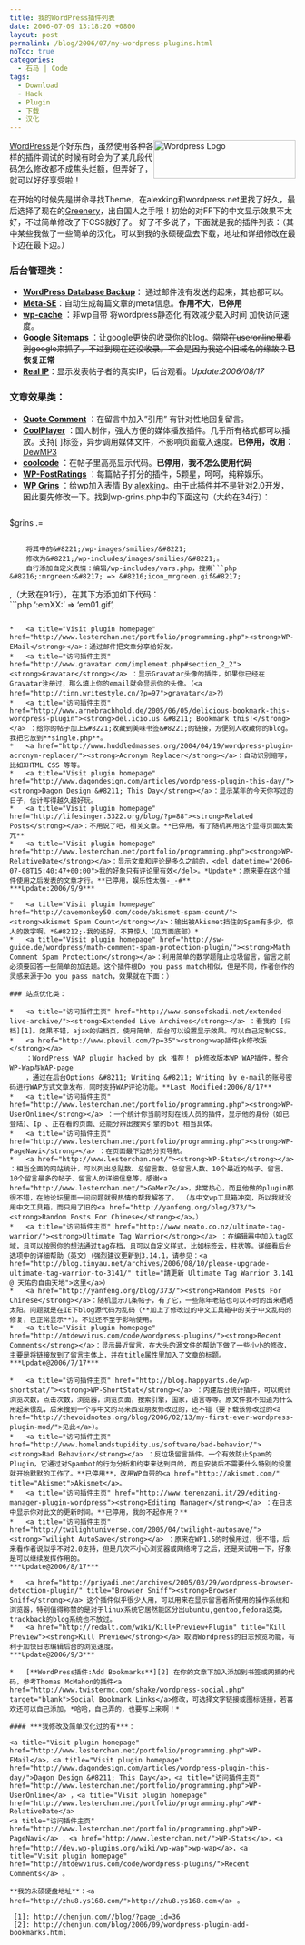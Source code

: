 ```yaml
---
title: 我的WordPress插件列表
date: 2006-07-09 13:18:20 +0800
layout: post
permalink: /blog/2006/07/my-wordpress-plugins.html
noToc: true
categories:
  - 石马 | Code
tags:
  - Download
  - Hack
  - Plugin
  - 下载
  - 汉化
---
```

<img src="{{ site.JB.STATIC_PATH }}/images/wordpress-logo.png" style="width: 250px; height: 68px; float: right;" title="WordpressLogo" alt="Wordpress Logo" /><a href="http://wordpress.org/">WordPress</a>是个好东西，虽然使用各种各样的插件调试的时候有时会为了某几段代码怎么修改都不成焦头烂额，但弄好了，就可以好好享受啦！

在开始的时候先是拼命寻找Theme，在alexking和wordpress.net里找了好久，最后选择了现在的<a href="http://www.ilemoned.com/wordpress/theme-greenery" traget="_blank">Greenery</a>，出自国人之手哦！初始的对FF下的中文显示效果不太好，不过简单修改了下CSS就好了。 好了不多说了，下面就是我的插件列表：（其中某些我做了一些简单的汉化，可以到我的永硕硬盘去下载，地址和详细修改在最下边在最下边。）

<!--more-->

### 后台管理类： 

*   <a title="访问插件主页" href="http://www.skippy.net/blog/plugins/"><strong>WordPress Database Backup</strong></a>： 通过邮件没有发送的起来，其他都可以。
*   <a title="Visit plugin homepage" href="http://vzho.ru/wordpress-related-stuff/meta-se"><strong>Meta-SE</strong></a>：自动生成每篇文章的meta信息。**作用不大，已停用**
*   <a href="http://mnm.uib.es/gallir/wp-cache-2/"><strong>wp-cache</strong></a> ：非wp自带 将wordpress静态化 有效减少载入时间 加快访问速度。
*   <a title="访问插件主页" href="http://www.arnebrachhold.de/2005/06/05/google-sitemaps-generator-v2-final"><strong>Google Sitemaps</strong></a> ：让google更快的收录你的blog。<del datetime="2006-06-21T14:57:25+00:00">常常在useronline里看到google来抓了，不过到现在还没收录。不会是因为我这个旧域名的缘故？</del>**已恢复正常**
*   <a href="http://axgle.com/?p=60" title="Real IP"><strong>Real IP</strong></a>：显示发表帖子者的真实IP，后台观看。*Update:2006/08/17*

### 文章效果类：

*   <a href="http://www.viper007bond.com/wordpress-plugins/quote-comment/"><strong>Quote Comment</strong></a> ：在留言中加入&#8221;引用&#8221; 有针对性地回复留言。
*   <a href="http://www.coolcode.cn/?p=100"><strong>CoolPlayer</strong></a> ：国人制作，强大方便的媒体播放插件。几乎所有格式都可以播放。支持[ ]标签，异步调用媒体文件，不影响页面载入速度。**已停用，改用**：<a href="http://www.caboulot.org/dewmp3.html" title="DewMP3">DewMP3</a>
*   <a href="http://www.coolcode.cn/?p=26"><strong>coolcode</strong></a> ：在帖子里高亮显示代码。**已停用，我不怎么使用代码**
*   <a title="访问插件主页" href="http://www.lesterchan.net/portfolio/programming.php"><strong>WP-PostRatings</strong></a> ：每篇帖子打分的插件，5颗星，呵呵，纯粹娱乐。
*   <a title="访问插件主页" href="http://www.alexking.org/software/wordpress/"><strong>WP Grins</strong></a> ：给wp加入表情 By <a href="http://alexking.org/">alexking</a>。由于此插件并不是针对2.0开发，因此要先修改一下。找到wp-grins.php中的下面这句（大约在34行）：  
    ```php
$grins .=
```
  
    将其中的&#8221;/wp-images/smilies/&#8221;  
    修改为&#8221;/wp-includes/images/smilies/&#8221;。  
    自行添加自定义表情：编辑/wp-includes/vars.php，搜索```php
&#8216;:mrgreen:&#8217; => &#8216;icon_mrgreen.gif&#8217; 
```
,（大致在91行），在其下方添加如下代码：  
    ```php
&#8216;:emXX:&#8217; => &#8216;em01.gif&#8217;, 
```
 
*   <a title="Visit plugin homepage" href="http://www.lesterchan.net/portfolio/programming.php"><strong>WP-EMail</strong></a>：通过邮件把文章分享给好友。
*   <a title="访问插件主页" href="http://www.gravatar.com/implement.php#section_2_2"><strong>Gravatar</strong></a> ：显示Gravatar头像的插件，如果你已经在Gravatar注册过，那么填上你的email就会显示你的头像。（<a href="http://tinn.writestyle.cn/?p=97">gravatar</a>?）
*   <a title="访问插件主页" href="http://www.arnebrachhold.de/2005/06/05/delicious-bookmark-this-wordpress-plugin"><strong>del.icio.us &#8211; Bookmark this!</strong></a> ：给你的帖子加上&#8221;收藏到美味书签&#8221;的链接，方便别人收藏你的blog。我把它放到**single.php**。
*   <a href="http://www.huddledmasses.org/2004/04/19/wordpress-plugin-acronym-replacer/"><strong>Acronym Replacer</strong></a>：自动识别缩写，比如XHTML CSS 等等。
*   <a title="Visit plugin homepage" href="http://www.dagondesign.com/articles/wordpress-plugin-this-day/"><strong>Dagon Design &#8211; This Day</strong></a>：显示某年的今天你写过的日子，估计写得越久越好玩。
*   <a title="Visit plugin homepage" href="http://lifesinger.3322.org/blog/?p=88"><strong>Related Posts</strong></a>：不用说了吧，相关文章。**已停用，有了随机再用这个显得页面太繁冗**
*   <a title="Visit plugin homepage" href="http://www.lesterchan.net/portfolio/programming.php"><strong>WP-RelativeDate</strong></a>：显示文章和评论是多久之前的，<del datetime="2006-07-08T15:40:47+00:00">我的好象只有评论里有效</del>。*Update*：原来要在这个插件使用之后发表的文章才行。**已停用，娱乐性太强-_-#** 
***Update:2006/9/9***

*   <a title="Visit plugin homepage" href="http://cavemonkey50.com/code/akismet-spam-count/"><strong>Akismet Spam Count</strong></a>：输出被Akismet挡住的Spam有多少，惊人的数字啊。*&#8212;-我的还好，不算惊人（见页面底部）*
*   <a title="Visit plugin homepage" href="http://sw-guide.de/wordpress/math-comment-spam-protection-plugin/"><strong>Math Comment Spam Protection</strong></a>：利用简单的数学题阻止垃圾留言，留言之前必须要回答一些简单的加法题。这个插件根Do you pass match相似，但是不同，作者创作的灵感来源于Do you pass match，效果就在下面：）

### 站点优化类：

*   <a title="访问插件主页" href="http://www.sonsofskadi.net/extended-live-archive/"><strong>Extended Live Archives</strong></a> ：看我的 [归档][1]。效果不错，ajax的归档页，使用简单，后台可以设置显示效果。可以自己定制CSS。
*   <a href="http://www.pkevil.com/?p=35"><strong>wap插件pk修改版</strong></a>  
    ：WordPress WAP plugin hacked by pk 推荐！ pk修改版本WP WAP插件，整合WP-Wap与WAP-page  
    ，通过在后台Options &#8211; Writing &#8211; Writing by e-mail的账号密码进行WAP方式文章发布，同时支持WAP评论功能。**Last Modified:2006/8/17**
*   <a title="访问插件主页" href="http://www.lesterchan.net/portfolio/programming.php"><strong>WP-UserOnline</strong></a> ：一个统计你当前时刻在线人员的插件，显示他的身份（如已登陆）、Ip 、正在看的页面、还能分辨出搜索引擎的bot 相当具体。
*   <a title="访问插件主页" href="http://www.lesterchan.net/portfolio/programming.php"><strong>WP-PageNavi</strong></a> ：在页面最下边的分页导航。
*   <a href="http://www.lesterchan.net/"><strong>WP-Stats</strong></a> ：相当全面的网站统计，可以列出总贴数、总留言数、总留言人数、10个最近的帖子、留言、10个留言最多的帖子、留言人的详细信息等，感谢<a href="http://www.lesterchan.net/">GaMerZ</a>，非常热心，而且他做的plugin都很不错，在他论坛里面一问问题就很热情的帮我解答了。 （与中文wp工具箱冲突，所以我就没用中文工具箱，而只用了旧的<a href="http://yanfeng.org/blog/373/"><strong>Random Posts For Chinese</strong></a>。）
*   <a title="访问插件主页" href="http://www.neato.co.nz/ultimate-tag-warrior/"><strong>Ultimate Tag Warrior</strong></a> ：在编辑器中加入tag区域，且可以按照你的想法通过tag存档，且可以自定义样式，比如标签云，柱状等。详细看后台选项中的详细帮助（英文）（强烈建议更新到3.14.1，请参见：<a href="http://blog.tinyau.net/archives/2006/08/10/please-upgrade-ultimate-tag-warrior-to-3141/" title="請更新 Ultimate Tag Warrior 3.141 @ 天佑的自由天地">这里</a>）
*   <a href="http://yanfeng.org/blog/373/"><strong>Random Posts For Chinese</strong></a>：随机显示几条帖子，有了它，一些陈年老贴也可以不时的出来晒晒太阳。问题就是在IE下blog源代码为乱码（**加上了修改过的中文工具箱中的关于中文乱码的修复，已正常显示**）。不过还不至于影响使用。
*   <a title="Visit plugin homepage" href="http://mtdewvirus.com/code/wordpress-plugins/"><strong>Recent Comments</strong></a>：显示最近留言，在大头的源文件的帮助下做了一些小小的修改，主要是将链接放到了留言主体上，并在title属性里加入了文章的标题。
***Update@2006/7/17***

*   <a title="访问插件主页" href="http://blog.happyarts.de/wp-shortstat/"><strong>WP-ShortStat</strong></a> ：内建后台统计插件，可以统计浏览次数，点击次数，浏览器，浏览页面，搜索引擎，国家，语言等等。原文件我不知道为什么用起来很乱，后来搜到一个写中文的马来西亚朋友修改过的，还不错（要下载该修改过的<a href="http://thevoidnotes.org/blog/2006/02/13/my-first-ever-wordpress-plugin-mod/">见此</a>）。
*   <a title="访问插件主页" href="http://www.homelandstupidity.us/software/bad-behavior/"><strong>Bad Behavior</strong></a> ：反垃圾留言插件，一个有效防止Spam的Plugin，它通过对Spambot的行为分析和约束来达到目的，而且安装后不需要什么特别的设置就开始默默的工作了。**已停用**，改用WP自带的<a href="http://akismet.com/" title="Akismet">Akismet</a>。
*   <a title="访问插件主页" href="http://www.terenzani.it/29/editing-manager-plugin-wordpress"><strong>Editing Manager</strong></a> ：在日志中显示你对此文的更新时间。**已停用，我的不起作用？**
*   <a title="访问插件主页" href="http://twilightuniverse.com/2005/04/twilight-autosave/"><strong>Twilight AutoSave</strong></a> ：原来在WP1.5的时候用过，很不错，后来看作者说似乎不对2.0支持，但是几次不小心浏览器或网络垮了之后，还是来试用一下，好象是可以继续发挥作用的。
***Update@2006/8/17***

*   <a href="http://priyadi.net/archives/2005/03/29/wordpress-browser-detection-plugin/" title="Browser Sniff"><strong>Browser Sniff</strong></a> 这个插件似乎很少人用，可以用来在显示留言者所使用的操作系统和浏览器，特别值得称赞的是对于linux系统它居然能区分出ubuntu,gentoo,fedora这类，trackback的blog系统也不放过。
*   <a href="http://redalt.com/wiki/Kill+Preview+Plugin" title="Kill Preview"><strong>Kill Preview</strong></a> 取消Wordpress的日志预览功能，有利于加快日志编辑后台的浏览速度。
***Update@2006/9/3***

*   [**WordPress插件:Add Bookmarks**][2] 在你的文章下加入添加到书签或网摘的代码，参考Thomas McMahon的插件<a href="http://www.twistermc.com/shake/wordpress-social.php" target="blank">Social Bookmark Links</a>修改，可选择文字链接或图标链接，若喜欢还可以自己添加。*哈哈，自己弄的，也要写上来啊！*

#### ***我修改及简单汉化过的有***：

<a title="Visit plugin homepage" href="http://www.lesterchan.net/portfolio/programming.php">WP-EMail</a>，<a title="Visit plugin homepage" href="http://www.dagondesign.com/articles/wordpress-plugin-this-day/">Dagon Design &#8211; This Day</a>，<a title="访问插件主页" href="http://www.lesterchan.net/portfolio/programming.php">WP-UserOnline</a> ，<a title="Visit plugin homepage" href="http://www.lesterchan.net/portfolio/programming.php">WP-RelativeDate</a>  
<a title="访问插件主页" href="http://www.lesterchan.net/portfolio/programming.php">WP-PageNavi</a> ，<a href="http://www.lesterchan.net/">WP-Stats</a>，<a href="http://dev.wp-plugins.org/wiki/wp-wap">wp-wap</a>，<a title="Visit plugin homepage" href="http://mtdewvirus.com/code/wordpress-plugins/">Recent Comments</a> 。 

**我的永硕硬盘地址**：<a href="http://zhu8.ys168.com/">http://zhu8.ys168.com</a> 。

 [1]: http://chenjun.com//blog/?page_id=36
 [2]: http://chenjun.com/blog/2006/09/wordpress-plugin-add-bookmarks.html
